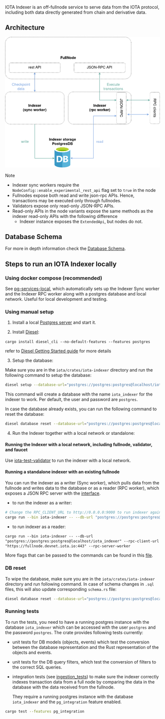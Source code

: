 IOTA Indexer is an off-fullnode service to serve data from the IOTA protocol, including both data directly generated from chain and derivative data.

## Architecture

![enhanced_FN](../../docs/content/operator/images/indexer-arch.png)

> [!NOTE]
>
> - Indexer sync workers require the `NodeConfig::enable_experimental_rest_api` flag set to `true` in the node
> - Fullnodes expose both read and write json-rpc APIs. Hence, transactions may be executed only through fullnodes.
> - Validators expose only read-only JSON-RPC APIs.
> - Read-only APIs in the node variants expose the same methods as the indexer read-only APIs with the following difference
>   - Indexer instance exposes the `ExtendedApi`, but nodes do not.

## Database Schema

For more in depth information check the [Database Schema](./schema.md).

## Steps to run an IOTA Indexer locally

### Using docker compose (recommended)

See [pg-services-local](../../docker/pg-services-local/README.md), which automatically sets up the Indexer Sync worker and the Indexer RPC worker along with a postgres database and local network.
Useful for local development and testing.

### Using manual setup

1. Install a local [Postgres server](https://www.postgresql.org/download) and start it.

2. Install [Diesel](https://diesel.rs/):

`cargo install diesel_cli --no-default-features --features postgres`

refer to [Diesel Getting Started guide](https://diesel.rs/guides/getting-started) for more details

3. Setup the database:

Make sure you are in the `iota/crates/iota-indexer` directory and run the following command to setup the database:

```sh
diesel setup --database-url="postgres://postgres:postgres@localhost/iota_indexer"
```

This command will create a database with the name `iota_indexer` for the indexer to work.
Per default, the user and password are `postgres`.

In case the database already exists, you can run the following command to reset the database:

```sh
diesel database reset --database-url="postgres://postgres:postgres@localhost/iota_indexer"
```

4. Run the Indexer together with a local network or standalone:

#### Running the Indexer with a local network, including fullnode, validator, and faucet

Use [iota-test-validator](../../crates/iota-test-validator/README.md) to run the indexer with a local network.

#### Running a standalone indexer with an existing fullnode

You can run the indexer as a writer (Sync worker), which pulls data from the fullnode and writes data to the database or as a reader (RPC worker), which exposes a JSON RPC server with the [interface](https://docs.iota.io/iota-api-ref).

- to run the indexer as a writer:

```sh
# Change the RPC_CLIENT_URL to http://0.0.0.0:9000 to run indexer against local validator & fullnode
cargo run --bin iota-indexer -- --db-url "postgres://postgres:postgres@localhost/iota_indexer" --rpc-client-url "https://fullnode.devnet.iota.io:443" --fullnode-sync-worker --reset-db
```

- to run indexer as a reader:

```
cargo run --bin iota-indexer -- --db-url "postgres://postgres:postgres@localhost/iota_indexer" --rpc-client-url "https://fullnode.devnet.iota.io:443" --rpc-server-worker
```

More flags that can be passed to the commands can be found in this [file](https://github.com/iotaledger/iota/blob/develop/crates/iota-indexer/src/lib.rs).

### DB reset

To wipe the database, make sure you are in the `iota/crates/iota-indexer` directory and run following command. In case of schema changes in `.sql` files, this will also update corresponding `schema.rs` file:

```sh
diesel database reset --database-url="postgres://postgres:postgres@localhost/iota_indexer"
```

### Running tests

To run the tests, you need to have a running postgres instance with the database `iota_indexer` which can be accessed with the user `postgres` and the password `postgres`.
The crate provides following tests currently:

- unit tests for DB models (objects, events) which test the conversion between the database representation and the Rust representation of the objects and events.
- unit tests for the DB query filters, which test the conversion of filters to the correct SQL queries.
- integration tests (see [ingestion_tests](tests/ingestion_tests.rs)) to make sure the indexer correctly indexes transaction data from a full node by comparing the data in the database with the data received from the fullnode.

  They require a running postgres instance with the database `iota_indexer` and the `pg_integration` feature enabled.

```sh
cargo test --features pg_integration
```
